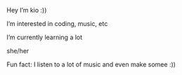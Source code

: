 Hey I’m kio :))

I’m interested in coding, music, etc

I’m currently learning a lot

she/her

Fun fact: I listen to a lot of music and even make somee :))

<!---
noquemakuhh/noquemakuhh is a ✨ special ✨ repository because its `README.md` (this file) appears on your GitHub profile.
You can click the Preview link to take a look at your changes.
--->
